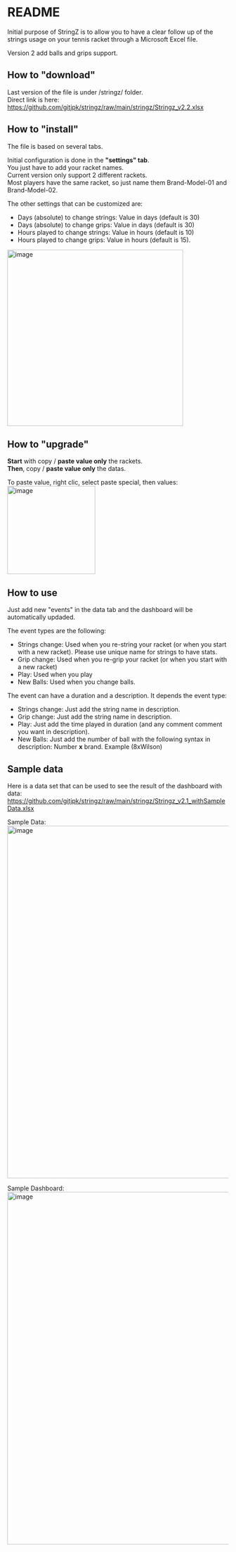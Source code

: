 # README

Initial purpose of StringZ is to allow you to have a clear follow up of the strings usage on your tennis racket through a Microsoft Excel file.

Version 2 add balls and grips support.

## How to "download"

Last version of the file is under /stringz/ folder.<br>
Direct link is here: https://github.com/gitjpk/stringz/raw/main/stringz/Stringz_v2.2.xlsx

## How to "install"

The file is based on several tabs.

Initial configuration is done in the **"settings" tab**.<br>
You just have to add your racket names.<br>
Current version only support 2 different rackets.<br>Most players have the same racket, so just name them Brand-Model-01 and Brand-Model-02.

The other settings that can be customized are:
- Days (absolute) to change strings: Value in days (default is 30)
- Days (absolute) to change grips: Value in days (default is 30)
- Hours played to change strings: Value in hours (default is 10)
- Hours played to change grips: Value in hours (default is 15).

<img width="400" alt="image" src="https://user-images.githubusercontent.com/26025150/211674094-1533c2d7-532d-4139-811c-3da62f672fc9.png">

## How to "upgrade"

<b>Start</b> with copy / <b>paste value only</b> the rackets.<br>
<b>Then</b>, copy / <b>paste value only</b> the datas.

To paste value, right clic, select paste special, then values:<br>
<img width="200" alt="image" src="https://user-images.githubusercontent.com/26025150/212339673-205192ec-8586-42e8-93f2-dae86bdead85.png">


## How to use

Just add new "events" in the data tab and the dashboard will be automatically updaded.

The event types are the following:
- Strings change: Used when you re-string your racket (or when you start with a new racket). Please use unique name for strings to have stats.
- Grip change: Used when you re-grip your racket (or when you start with a new racket)
- Play: Used when you play
- New Balls: Used when you change balls.

The event can have a duration and a description. It depends the event type:
- Strings change: Just add the string name in description.
- Grip change: Just add the string name in description.
- Play: Just add the time played in duration (and any comment comment you want in description).
- New Balls: Just add the number of ball with the following syntax in description: Number <b>x</b> brand. Example (8xWilson)

## Sample data

Here is a data set that can be used to see the result of the dashboard with data:<br>
https://github.com/gitjpk/stringz/raw/main/stringz/Stringz_v2.1_withSampleData.xlsx

Sample Data:<br>
<img width="800" alt="image" src="https://user-images.githubusercontent.com/26025150/211761245-46893991-bca1-4cab-862d-ce51ee19dd1b.png">

Sample Dashboard:<br>
<img width="800" alt="image" src="https://user-images.githubusercontent.com/26025150/211760889-577c026f-6c01-4c39-8e41-ca2521405e19.png">

